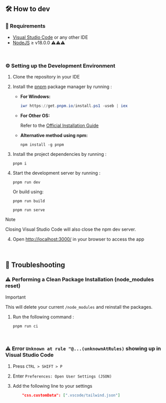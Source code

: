 ## 🛠️ How to dev

### :wrench: Requirements

* [Visual Studio Code](https://code.visualstudio.com/download) or any other IDE
* [NodeJS](https://nodejs.org/en/download) ≥ v18.0.0 :warning::warning::warning:

&nbsp;

### :gear: Setting up the Development Environment

1. Clone the repository in your IDE

2. Install the [pnpm](https://pnpm.io/installation) package manager by running :

    * **For Windows:**

        ```powershell
        iwr https://get.pnpm.io/install.ps1 -useb | iex
        ```

    * **For Other OS:**

        Refer to the [Official Installation Guide](https://pnpm.io/installation)

    * **Alternative method using npm:**

        ```shell
        npm install -g pnpm
        ```

3. Install the project dependencies by running :

    ```shell
    pnpm i
    ```

4. Start the development server by running :

    ```shell
    pnpm run dev
    ```

    Or build using:

    ```shell
    pnpm run build
    ```

    ```shell
    pnpm run serve
    ```

> [!NOTE]
> Closing Visual Studio Code will also close the npm dev server.

4. Open [http://localhost:3000/](http://localhost:3000/) in your browser to access the app

&nbsp;

## 🔧 Troubleshooting

### :warning: Performing a Clean Package Installation (node_modules reset)

> [!IMPORTANT]
> This will delete your current `/node_modules` and reinstall the packages.

1. Run the following command :

    ```shell
    pnpm run ci
    ```

&nbsp;

### :warning: Error `Unknown at rule "@...(unknownAtRules)` showing up in Visual Studio Code

1. Press `CTRL > SHIFT > P`
2. Enter `Preferences: Open User Settings (JSON)`
3. Add the following line to your settings

    ```json
        "css.customData": [".vscode/tailwind.json"]
    ```
